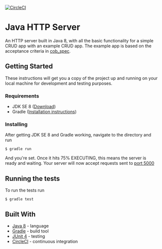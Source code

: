 [![CircleCI](https://circleci.com/gh/ksabbak/JavaServer.svg?style=svg)](https://circleci.com/gh/ksabbak/JavaServer)
# Java HTTP Server

An HTTP server built in Java 8, with all the basic functionality for a simple CRUD app with an example CRUD app. The example app is based on the acceptance criteria in [cob_spec](https://github.com/ksabbak/cob_spec/tree/96e09c3c9641a7f60e77f10f15e5abfeffa8ca93).

## Getting Started

These instructions will get you a copy of the project up and running on your local machine for development and testing purposes.

### Requirements

* JDK SE 8 ([Download](http://www.oracle.com/technetwork/java/javase/downloads/jdk8-downloads-2133151.html))
* Gradle ([Installation instructions](https://gradle.org/install/))


### Installing

After getting JDK SE 8 and Gradle working, navigate to the directory and run
```
$ gradle run
```

And you're set. Once it hits 75% EXECUTING, this means the server is ready and waiting. Your server will now accept requests sent to [port 5000](http://localhost:5000/)

## Running the tests

To run the tests run
```
$ gradle test
```

## Built With

* [Java 8](http://www.oracle.com/technetwork/java/javase/overview/java8-2100321.html) - language
* [Gradle](https://gradle.org//) - build tool
* [JUnit 4](https://junit.org/junit4/) - testing
* [CircleCI](https://circleci.com/) - continuous integration


